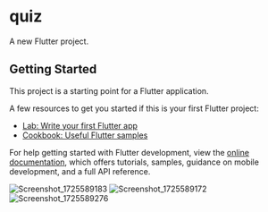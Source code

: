 # quiz

A new Flutter project.

## Getting Started

This project is a starting point for a Flutter application.

A few resources to get you started if this is your first Flutter project:

- [Lab: Write your first Flutter app](https://docs.flutter.dev/get-started/codelab)
- [Cookbook: Useful Flutter samples](https://docs.flutter.dev/cookbook)

For help getting started with Flutter development, view the
[online documentation](https://docs.flutter.dev/), which offers tutorials,
samples, guidance on mobile development, and a full API reference.

![Screenshot_1725589183](https://github.com/user-attachments/assets/a15f9eab-73ee-4f50-8d58-86a45913e347)
![Screenshot_1725589172](https://github.com/user-attachments/assets/ea1c1e15-eb64-4d01-bf54-55a19f8b7d9a)
![Screenshot_1725589276](https://github.com/user-attachments/assets/706b3521-e19f-47a7-9185-c355552cb586)


